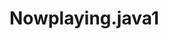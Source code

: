# Nowplaying.java1<!DOCTYPE html>
<html>
<head>
  <link rel="stylesheet" type="text/css" class="__meteor-css__" href="/58ddf1a082948b4ba7d8e51e75dfa4e188ca3145.css?meteor_css_resource=true">
<title id='API-Docs-Title'>API Docs</title>
  <meta id='og:title' name='og:title' content='API Docs'>

  <meta id='API-Docs-Meta-Description' name='description' content='Hosted API documentation for every OAS (Swagger) and RAML spec out there. Powered by Stoplight.io. Document, mock, test, and more, with the StopLight API Designer.'>
  <meta id='og:description' name='og:description' content='Hosted API documentation for every OAS (Swagger) and RAML spec out there. Powered by Stoplight.io. Document, mock, test, and more, with the StopLight API Designer.'>

  <link id='API-Docs-Favicon' rel='shortcut icon' type='image/x-icon' href='/favicon.ico'>
  <link rel='stylesheet' type='text/css' href='https://fonts.googleapis.com/css?family=Open+Sans:300,400,600,600italic,400italic'>

  <meta http-equiv='Content-Type' content='text/html; charset=utf-8'>
  <meta name='robots' content='index,follow'>
  <meta name='application-name' content='API Docs'>
  <meta name='og:type' content='website' id='og:type'>
  <meta name='og:site_name' content='API Docs' id='og:site_name'>

  <meta name='viewport' content='width=device-width,minimum-scale=1,maximum-scale=1'>
  <meta name='HandheldFriendly' content='True'>
  <meta name='MobileOptimized' content='320'>

  <script>
    // because IE is dumb
    if (!Array.prototype.find) {
      Array.prototype.find = function (predicate) {
        'use strict';
        if (this == null) {
          throw new TypeError('Array.prototype.find called on null or undefined');
        }
        if (typeof predicate !== 'function') {
          throw new TypeError('predicate must be a function');
        }
        var list = Object(this);
        var length = list.length >>> 0;
        var thisArg = arguments[1];
        var value;

        for (var i = 0; i < length; i++) {
          value = list[i];
          if (predicate.call(thisArg, value, i, list)) {
            return value;
          }
        }
        return undefined;
      };
    }

    function main() {
      function createRequest(key, listener, apiKey) {
        var xhr = new XMLHttpRequest();
        xhr.open('GET', key);
        xhr.addEventListener('load', listener);
        xhr.setRequestHeader('Cache-Control', 'no-cache');
        if (apiKey) {
          xhr.setRequestHeader('Authorization', 'Bearer ' + apiKey);
        }
        xhr.send();
      }

      function getPreviewData(environmentId, apiKey) {
        var apiHost = 'https://api.stoplight.io';

        switch (window.location.host) {
          case '127.0.0.1:3003':
          case 'localhost:3003':
            apiHost = 'http://localhost:5100';
            break;
          case 'api-docs-staging.io':
            apiHost = 'https://api-staging.stoplight.io';
            break;
          default:
            break;
        }

        createRequest(apiHost + '/versions/' + environmentId + '/preview', function () {
          if (this.status === 200) {
            try {
              var res = JSON.parse(this.responseText);
              window._Base_Data = res.baseStructure;
              window._Main_Data = res.environment;
            } catch (e) {
              window._S3_Error = e.message;
            }
          }
        }, apiKey);
      }

      function getVersion(folder) {
        if (!window._Base_Data || (!window._Base_Data.nav || (window._Base_Data.nav && !window._Base_Data.nav.apis.length))) {
          window._S3_Error = 'This API does not have any published versions';
          return;
        }

        // find the api with this subdomain/customDomain
        var api = window._Base_Data.nav.apis.find(function (a) {
          return a.subdomain === folder || a.customDomain === folder;
        });

        if (api && api.versions && api.versions.length) {
          // find the master version
          var version = api.versions.find(function (v) {
            return v.master
          }) || api.versions[api.versions.length - 1];

          if (!version) {
            window._S3_Error = 'This API does not have any published versions';
            return;
          }

          getMainFileFromS3(version.name, true, folder);
        } else {
          window._S3_Error = 'This API does not have any published versions';
        }
      }

      function getMainFileFromS3(version, throwError, folder) {
        var mainFileKey = window.s3BasePath + '/' + version + '.json';

        if (window[mainFileKey]) {
          window._Main_Data = window[mainFileKey];
        } else {
          createRequest(mainFileKey, function () {
            if (this.status === 200) {
              var mainData = window.JSON.parse(this.responseText);

              window._Main_Data = mainData;
              window[mainFileKey] = mainData;
            } else if (throwError) {
              window._S3_Error = 'This API version does not have any published documentation.';
            } else if (folder) {
              getVersion(folder);
            }
          });
        }
      }

      function getBaseFileFromS3(folder, version) {
        var baseStructureKey = window.s3BasePath + '.json';

        if (window[baseStructureKey]) {
          window._Base_Data = window[baseStructureKey];
        } else {
          createRequest(baseStructureKey, function () {
            if (this.status === 200) {
              var baseStructure = window.JSON.parse(this.responseText);
              window._Base_Data = baseStructure;
              window[baseStructureKey] = baseStructure;

              if (version) {
                getMainFileFromS3(version, false, folder);
              } else if (window._Base_Data && window._Base_Data.type !== 'portal') {
                getVersion(folder);
              }
            } else {
              window._S3_Error = 'This API does not have any published versions';
            }
          });
        }
      }

      function searchToObject() {
        var pairs = window.location.search.substring(1).split('&');
        var obj = {};
        var pair;

        for (var i = 0; i < pairs.length; i++) {
          if (pairs[i] === '') continue;

          pair = pairs[i].split('=');
          obj[decodeURIComponent(pair[0])] = decodeURIComponent(pair[1]);
        }

        return obj;
      }

      var envs = ['localhost:3003', 'api-docs.io', 'api-docs-staging.io'];
      var pathParams = window.location.pathname.split('/') || [];
      var queryParams = searchToObject();
      var version = pathParams[1] !== '' ? pathParams[1] : undefined;

      if (envs.find(function (env) {
          return env === window.location.host;
        })) {
        if (version !== 'preview') {
          return;
        }
      }

      var bucket = 'api-docs.io';
      var folder = window.location.host;

      var foundEnv = envs.find(function (env) {
        return new RegExp(env).test(window.location.host);
      });

      if (foundEnv) {
        folder = window.location.host.replace('.' + foundEnv, '');
        switch (foundEnv) {
          case 'localhost:3003':
            bucket = 'localhost-api-docs.io';
            break;
          case 'api-docs-staging.io':
            bucket = 'api-docs-staging.io';
            break;
          default:
            break;
        }
      }

      window.s3BasePath = 'https://s3.amazonaws.com/' + bucket + '/' + folder;

      if (version === 'preview') {
        getPreviewData(pathParams[2], queryParams.apiKey);
      } else {
        getBaseFileFromS3(folder, version);
      }
    }

    main();
  </script>

  <script src="https://cdn.auth0.com/js/lock/11.5.1/lock.min.js"></script>
  <script src='https://cdn.jsdelivr.net/algoliasearch/3/algoliasearchLite.min.js' async></script>
  <script src='https://cdn.jsdelivr.net/autocomplete.js/0/autocomplete.min.js' async></script>

</head>
<body>



<script type="text/javascript">__meteor_runtime_config__ = JSON.parse(decodeURIComponent("%7B%22meteorRelease%22%3A%22METEOR%401.4.4.1%22%2C%22meteorEnv%22%3A%7B%22NODE_ENV%22%3A%22production%22%2C%22TEST_METADATA%22%3A%22%7B%7D%22%7D%2C%22PUBLIC_SETTINGS%22%3A%7B%22env%22%3A%22production%22%2C%22proxyHost%22%3A%22stoplight-proxy.io%22%2C%22apiHost%22%3A%22https%3A%2F%2Fapi.stoplight.io%22%2C%22docsHost%22%3A%22api-docs.io%22%2C%22designerHost%22%3A%22https%3A%2F%2Fapp.stoplight.io%22%2C%22segment%22%3A%7B%22writeKey%22%3A%22MI5cngWzHwED5a1L3bHYijKz7G3TY2vQ%22%7D%2C%22algolia%22%3A%7B%22applicationId%22%3A%229KL2NLKQDZ%22%2C%22apiKey%22%3A%22f372f305e0f48b794b1e45a28df8c5ab%22%7D%7D%2C%22ROOT_URL%22%3A%22https%3A%2F%2Fapi-docs.io%22%2C%22ROOT_URL_PATH_PREFIX%22%3A%22%22%2C%22appId%22%3A%2210pb1ur5or7ak9fp7jg%22%2C%22autoupdateVersion%22%3A%22da35f7f87792201e468398e042ded78cb051b339%22%2C%22autoupdateVersionRefreshable%22%3A%220f2a8505b4445ea93d598a6cffdef0d5b1e65c05%22%2C%22autoupdateVersionCordova%22%3A%22none%22%7D"));</script>

  <script type="text/javascript" src="/99b21a1d46ab53f68d88542fa3a59b94be1c1b6f.js?meteor_js_resource=true"></script>


</body>
</html>
